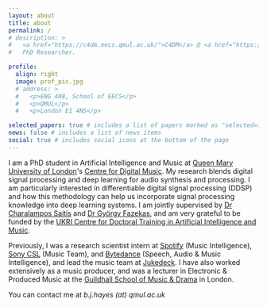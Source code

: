 ```yaml
---
layout: about
title: about
permalink: /
# description: >
#   <a href="https://c4dm.eecs.qmul.ac.uk/">C4DM</a> @ <a href="https://www.qmul.ac.uk/">QMUL</a>.
#   PhD Researcher.

profile:
  align: right
  image: prof_pic.jpg
  # address: >
  #   <p>ENG 408, School of EECS</p>
  #   <p>QMUL</p>
  #   <p>London E1 4NS</p>

selected_papers: true # includes a list of papers marked as "selected={true}"
news: false # includes a list of news items
social: true # includes social icons at the bottom of the page
---
```


I am a PhD student in Artificial Intelligence and Music at [Queen Mary University of London](https://www.qmul.ac.uk)'s [Centre for Digital Music](https://c4dm.eecs.qmul.ac.uk/).
My research blends digital signal processing and deep learning for audio synthesis and processing.
I am particularly interested in differentiable digital signal processing (DDSP) and how this methodology can help us incorporate signal processing knowledge into deep learning systems.
I am jointly supervised by [Dr Charalampos Saitis](https://comma-lab.github.io) and [Dr György Fazekas](http://eecs.qmul.ac.uk/profiles/fazekasgyorgy.html), and am very grateful to be funded by the [UKRI Centre for Doctoral Training in Artificial Intelligence and Music](https://www.aim.qmul.ac.uk/).

Previously, I was a research scientist intern at [Spotify](https://research.atspotify.com/) (Music Intelligence), [Sony CSL](https://cslmusicteam.sony.fr/) (Music Team), and [Bytedance](https://www.bytedance.com/en/) (Speech, Audio & Music Intelligence), and lead the music team at [Jukedeck](https://en.wikipedia.org/wiki/Jukedeck). I have also worked extensively as a music producer, and was a lecturer in Electronic & Produced Music at the [Guildhall School of Music & Drama](https://www.gsmd.ac.uk/study-with-guildhall/music/principal-study-and-departments/electronic-produced-music) in London.

You can contact me at _b.j.hayes (at) qmul.ac.uk_

